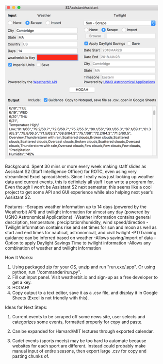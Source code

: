 ![alt text](https://raw.githubusercontent.com/montiblanc97/S2AssistantAssistant/master/demo.png)

Background: Spent 30 mins or more every week making staff slides as Assistant S2 (Staff Intelligence Officer) for ROTC, even using very streamlined Excel spreadsheets. Since I really was just looking up weather data and current events, this is definitely all stuff I can write a program for. Even though I won’t be Assistant S2 next semester, this seems like a cool project to get some API and GUI experience while also helping next year’s Assistant S2.

Features:
-Scrapes weather information up to 14 days (powered by the Weatherbit API) and twilight information for almost any day (powered by USNO Astronomical Applications)
-Weather information contains general description, temperature, precipitation/humidity, wind speed/direction
-Twilight information contains rise and set times for sun and moon as well as start and end times for nautical, astronomical, and civil twilight
-PT/Training guidance can be inferred based on weather
-Allows saving/import of data
-Option to apply Daylight Savings Time to twilight information
-Allows any combination of weather and twilight information


How It Works:
1. Using packaged zip for your OS, unzip and run "run.exe/.app". Or using python, run "/commander/run.py".
2. Fill out input panel. Visit weatherbit.io and sign-up as a free developer to get a key.
3. HOOAH!
4. Copy output to a text editor, save it as a .csv file, and display it in Google Sheets (Excel is not friendly with this).



Ideas for Next Steps: 

1. Current events to be scraped off some news site, user selects and categorizes some events, formatted properly for copy and paste.


2. Can be expanded for Harvard/MIT lectures through exported calendar. 


3. Cadet events (sports meets) may be too hard to automate because websites for each sport are different. Instead could probably make manual input of entire seasons, then export large .csv for copy and pasting chunks of.
